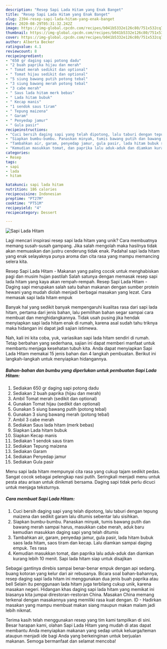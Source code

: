 ```yaml
---
description: "Resep Sapi Lada Hitam yang Enak Banget"
title: "Resep Sapi Lada Hitam yang Enak Banget"
slug: 2394-resep-sapi-lada-hitam-yang-enak-banget
date: 2020-08-29T05:31:32.242Z
image: https://img-global.cpcdn.com/recipes/b041b5332e126c80/751x532cq70/sapi-lada-hitam-foto-resep-utama.jpg
thumbnail: https://img-global.cpcdn.com/recipes/b041b5332e126c80/751x532cq70/sapi-lada-hitam-foto-resep-utama.jpg
cover: https://img-global.cpcdn.com/recipes/b041b5332e126c80/751x532cq70/sapi-lada-hitam-foto-resep-utama.jpg
author: Alberta Becker
ratingvalue: 4.1
reviewcount: 8
recipeingredient:
- "650 gr daging sapi potong dadu"
- "2 buah paprika hijau dan merah"
- " Tomat merah sedikit dan optional"
- " Tomat hijau sedikit dan optional"
- "5 siung bawang putih potong tebal"
- "3 siung bawang merah potong tebal"
- "3 cabe merah"
- " Saus lada hitam merk bebas"
- " Lada hitam bubuk"
- " Kecap manis"
- "1 sendok saus tiram"
- " Tepung maizena"
- " Garam"
- " Penyedap jamur"
- " Gula pasir"
recipeinstructions:
- "Cuci bersih daging sapi yang telah dipotong, lalu taburi dengan tepung maizena dan sedikit garam lalu ditumis sebentar lalu sisihkan."
- "Siapkan bumbu-bumbu. Panaskan minyak, tumis bawang putih dan bawang merah sampai harus, masukkan cabe merah, aduk baru kemudian masukkan daging sapi yang telah ditumis"
- "Tambahkan air, garam, penyedap jamur, gula pasir, lada hitam bubuk saos lada hitam, saos tiram dan kecap. Lalu diamkan sampai daging empuk. Tes rasa"
- "Kemudian masukkan tomat, dan paprika lalu aduk-aduk dan diamkan kurang lebih 10 menit. Sapi lada hitam siap untuk disajikan"
categories:
- Resep
tags:
- sapi
- lada
- hitam

katakunci: sapi lada hitam 
nutrition: 186 calories
recipecuisine: Indonesian
preptime: "PT27M"
cooktime: "PT51M"
recipeyield: "4"
recipecategory: Dessert

---
```



![Sapi Lada Hitam](https://img-global.cpcdn.com/recipes/b041b5332e126c80/751x532cq70/sapi-lada-hitam-foto-resep-utama.jpg)

Lagi mencari inspirasi resep sapi lada hitam yang unik? Cara membuatnya memang susah-susah gampang. Jika salah mengolah maka hasilnya tidak akan memuaskan dan justru cenderung tidak enak. Padahal sapi lada hitam yang enak selayaknya punya aroma dan cita rasa yang mampu memancing selera kita.

Resep Sapi Lada Hitam - Makanan yang paling cocok untuk menghabiskan pagi dan musim hujan pastilah Salah satunya dengan memasak resep sapi lada hitam yang kaya akan rempah-rempah. Resep Sapi Lada Hitam - Daging sapi merupakan salah satu bahan makanan dengan sumber protein hewani yang mudah diolah menjadi berbagai masakan yang lezat. Cara memasak sapi lada hitam empuk

Banyak hal yang sedikit banyak mempengaruhi kualitas rasa dari sapi lada hitam, pertama dari jenis bahan, lalu pemilihan bahan segar sampai cara membuat dan menghidangkannya. Tidak usah pusing jika hendak menyiapkan sapi lada hitam enak di rumah, karena asal sudah tahu triknya maka hidangan ini dapat jadi sajian istimewa.


Nah, kali ini kita coba, yuk, variasikan sapi lada hitam sendiri di rumah. Tetap berbahan yang sederhana, sajian ini dapat memberi manfaat untuk membantu menjaga kesehatan tubuh kita. Anda dapat menyiapkan Sapi Lada Hitam memakai 15 jenis bahan dan 4 langkah pembuatan. Berikut ini langkah-langkah untuk menyiapkan hidangannya.

<!--inarticleads1-->

##### Bahan-bahan dan bumbu yang diperlukan untuk pembuatan Sapi Lada Hitam:

1. Sediakan 650 gr daging sapi potong dadu
1. Sediakan 2 buah paprika (hijau dan merah)
1. Ambil  Tomat merah (sedikit dan optional)
1. Gunakan  Tomat hijau (sedikit dan optional)
1. Gunakan 5 siung bawang putih (potong tebal)
1. Gunakan 3 siung bawang merah (potong tebal)
1. Ambil 3 cabe merah
1. Sediakan  Saus lada hitam (merk bebas)
1. Siapkan  Lada hitam bubuk
1. Siapkan  Kecap manis
1. Sediakan 1 sendok saus tiram
1. Sediakan  Tepung maizena
1. Sediakan  Garam
1. Sediakan  Penyedap jamur
1. Sediakan  Gula pasir


Menu sapi lada hitam mempunyai cita rasa yang cukup tajam sedikit pedas. Sangat cocok sebagai pelengkap nasi putih. Seringkali menjadi menu untuk pesta atau arisan untuk dinikmati bersama. Daging sapi tidak perlu dicuci untuk menjaga teksturnya. 

<!--inarticleads2-->

##### Cara membuat Sapi Lada Hitam:

1. Cuci bersih daging sapi yang telah dipotong, lalu taburi dengan tepung maizena dan sedikit garam lalu ditumis sebentar lalu sisihkan.
1. Siapkan bumbu-bumbu. Panaskan minyak, tumis bawang putih dan bawang merah sampai harus, masukkan cabe merah, aduk baru kemudian masukkan daging sapi yang telah ditumis
1. Tambahkan air, garam, penyedap jamur, gula pasir, lada hitam bubuk saos lada hitam, saos tiram dan kecap. Lalu diamkan sampai daging empuk. Tes rasa
1. Kemudian masukkan tomat, dan paprika lalu aduk-aduk dan diamkan kurang lebih 10 menit. Sapi lada hitam siap untuk disajikan


Sebagai gantinya direbis sampai benar-benar empuk dengan api sedang. buang kotoran yang kelur dari air rebusanya. Bicara soal bahan-bahannya, resep daging sapi lada hitam ini menggunakan dua jenis buah paprika atau bell Selain itu penggunaan lada hitam juga terbilang cukup unik, karena masakan negeri. Hidangan khas daging sapi lada hitam yang memikat ini biasanya kita jumpai direstoran-restoran China. Masakan China memang terkenal dengan masakannya yang memiliki rasa kuat dengan. ID - Hadirkan masakan yang mampu membuat makan siang maupun makan malam jadi lebih nikmat. 

Terima kasih telah menggunakan resep yang tim kami tampilkan di sini. Besar harapan kami, olahan Sapi Lada Hitam yang mudah di atas dapat membantu Anda menyiapkan makanan yang sedap untuk keluarga/teman ataupun menjadi ide bagi Anda yang berkeinginan untuk berjualan makanan. Semoga bermanfaat dan selamat mencoba!
